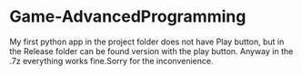 # Game-AdvancedProgramming

My first python app in the project folder does not have Play button, but in the Release folder can be found version with the play button.
Anyway in the .7z everything works fine.Sorry for the inconvenience.
